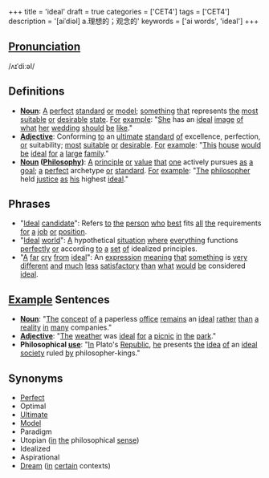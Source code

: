 +++
title = 'ideal'
draft = true
categories = ['CET4']
tags = ['CET4']
description = '[aiˈdiəl] a.理想的；观念的'
keywords = ['ai words', 'ideal']
+++

## [Pronunciation](/post/pronunciation/)
/ʌɪˈdiːəl/

## Definitions
- **[Noun](/post/noun/)**: [A](/post/a/) [perfect](/post/perfect/) [standard](/post/standard/) [or](/post/or/) [model](/post/model/); [something](/post/something/) [that](/post/that/) represents [the](/post/the/) [most](/post/most/) [suitable](/post/suitable/) [or](/post/or/) [desirable](/post/desirable/) [state](/post/state/). [For](/post/for/) [example](/post/example/): "[She](/post/she/) has an [ideal](/post/ideal/) [image](/post/image/) [of](/post/of/) [what](/post/what/) [her](/post/her/) [wedding](/post/wedding/) [should](/post/should/) [be](/post/be/) [like](/post/like/)."
- **[Adjective](/post/adjective/)**: Conforming [to](/post/to/) an [ultimate](/post/ultimate/) [standard](/post/standard/) [of](/post/of/) excellence, perfection, [or](/post/or/) suitability; [most](/post/most/) [suitable](/post/suitable/) [or](/post/or/) [desirable](/post/desirable/). [For](/post/for/) [example](/post/example/): "[This](/post/this/) [house](/post/house/) [would](/post/would/) [be](/post/be/) [ideal](/post/ideal/) [for](/post/for/) [a](/post/a/) [large](/post/large/) [family](/post/family/)."
- **[Noun](/post/noun/) ([Philosophy](/post/philosophy/))**: [A](/post/a/) [principle](/post/principle/) [or](/post/or/) [value](/post/value/) [that](/post/that/) [one](/post/one/) actively pursues [as](/post/as/) [a](/post/a/) [goal](/post/goal/); [a](/post/a/) [perfect](/post/perfect/) archetype [or](/post/or/) [standard](/post/standard/). [For](/post/for/) [example](/post/example/): "[The](/post/the/) [philosopher](/post/philosopher/) held [justice](/post/justice/) [as](/post/as/) [his](/post/his/) highest [ideal](/post/ideal/)."

## Phrases
- "[Ideal](/post/ideal/) [candidate](/post/candidate/)": Refers [to](/post/to/) [the](/post/the/) [person](/post/person/) [who](/post/who/) [best](/post/best/) fits [all](/post/all/) [the](/post/the/) requirements [for](/post/for/) [a](/post/a/) [job](/post/job/) [or](/post/or/) [position](/post/position/).
- "[Ideal](/post/ideal/) [world](/post/world/)": [A](/post/a/) hypothetical [situation](/post/situation/) [where](/post/where/) [everything](/post/everything/) functions [perfectly](/post/perfectly/) [or](/post/or/) according [to](/post/to/) [a](/post/a/) [set](/post/set/) [of](/post/of/) idealized principles.
- "[A](/post/a/) [far](/post/far/) [cry](/post/cry/) [from](/post/from/) [ideal](/post/ideal/)": An [expression](/post/expression/) [meaning](/post/meaning/) [that](/post/that/) [something](/post/something/) is [very](/post/very/) [different](/post/different/) [and](/post/and/) [much](/post/much/) [less](/post/less/) [satisfactory](/post/satisfactory/) [than](/post/than/) [what](/post/what/) [would](/post/would/) [be](/post/be/) considered [ideal](/post/ideal/).

## [Example](/post/example/) Sentences
- **[Noun](/post/noun/)**: "[The](/post/the/) [concept](/post/concept/) [of](/post/of/) [a](/post/a/) paperless [office](/post/office/) [remains](/post/remains/) an [ideal](/post/ideal/) [rather](/post/rather/) [than](/post/than/) [a](/post/a/) [reality](/post/reality/) [in](/post/in/) [many](/post/many/) companies."
- **[Adjective](/post/adjective/)**: "[The](/post/the/) [weather](/post/weather/) was [ideal](/post/ideal/) [for](/post/for/) [a](/post/a/) [picnic](/post/picnic/) [in](/post/in/) [the](/post/the/) [park](/post/park/)."
- **Philosophical [use](/post/use/)**: "[In](/post/in/) Plato's [Republic](/post/republic/), [he](/post/he/) presents [the](/post/the/) [idea](/post/idea/) [of](/post/of/) an [ideal](/post/ideal/) [society](/post/society/) ruled [by](/post/by/) philosopher-kings."

## Synonyms
- [Perfect](/post/perfect/)
- Optimal
- [Ultimate](/post/ultimate/)
- [Model](/post/model/)
- Paradigm
- Utopian ([in](/post/in/) [the](/post/the/) philosophical [sense](/post/sense/))
- Idealized
- Aspirational
- [Dream](/post/dream/) ([in](/post/in/) [certain](/post/certain/) contexts)
